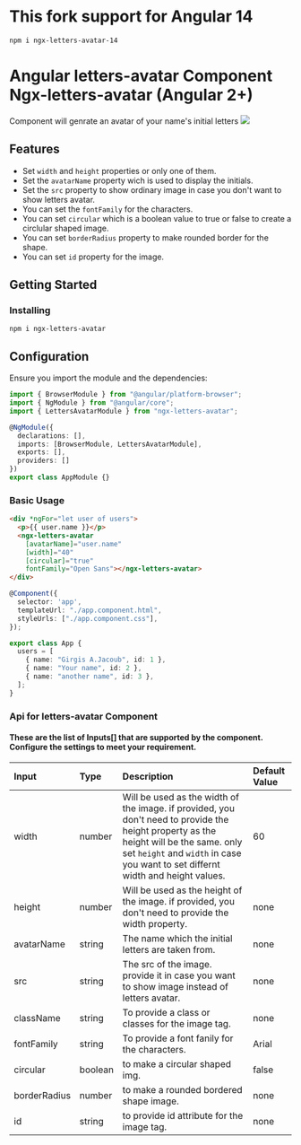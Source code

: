 
# This fork support for Angular 14
```
npm i ngx-letters-avatar-14
```

# Angular letters-avatar Component Ngx-letters-avatar (Angular 2+)

Component will genrate an avatar of your name's initial letters
[![](https://i.ibb.co/VWD6QRJ/letters-avatar.png)](https://i.ibb.co/VWD6QRJ/letters-avatar.png)

## Features

- Set `width` and `height` properties or only one of them.
- Set the `avatarName` property wich is used to display the initials.
- Set the `src` property to show ordinary image in case you don't want to show letters avatar.
- You can set the `fontFamily` for the characters.
- You can set `circular` which is a boolean value to true or false to create a circlular shaped image.
- You can set `borderRadius` property to make rounded border for the shape.
- You can set `id` property for the image.

## Getting Started

### Installing

```
npm i ngx-letters-avatar
```

## Configuration

Ensure you import the module and the dependencies:

```typescript
import { BrowserModule } from "@angular/platform-browser";
import { NgModule } from "@angular/core";
import { LettersAvatarModule } from "ngx-letters-avatar";

@NgModule({
  declarations: [],
  imports: [BrowserModule, LettersAvatarModule],
  exports: [],
  providers: []
})
export class AppModule {}
```

### Basic Usage

```html
<div *ngFor="let user of users">
  <p>{{ user.name }}</p>
  <ngx-letters-avatar 
    [avatarName]="user.name" 
    [width]="40" 
    [circular]="true"
    fontFamily="Open Sans"></ngx-letters-avatar>
</div>
```

```typescript
@Component({
  selector: 'app',
  templateUrl: "./app.component.html",
  styleUrls: ["./app.component.css"],
});

export class App {
  users = [
    { name: "Girgis A.Jacoub", id: 1 },
    { name: "Your name", id: 2 },
    { name: "another name", id: 3 },
  ];
}
```

### Api for letters-avatar Component

#### These are the list of Inputs[] that are supported by the component. Configure the settings to meet your requirement.

| Input         |Type    | Description            | Default Value |
|:--- |:--- |:--- |:--- |
| width | number | Will be used as the width of the image. if provided, you don't need to provide the height property as the height will be the same. only set `height` and `width` in case you want to set differnt width and height values. | 60 |
| height | number | Will be used as the height of the image. if provided, you don't need to provide the width property. | none |
| avatarName | string | The name which the initial letters are taken from. | none |
| src | string | The src of the image. provide it in case you want to show image instead of letters avatar. | none |
| className | string | To provide a class or classes for the image tag. | none |
| fontFamily | string | To provide a font fanily for the characters. | Arial |
| circular | boolean | to make a circular shaped img. | false |
| borderRadius | number | to make a rounded bordered shape image. | none |
| id | string | to provide id attribute for the image tag. | none |